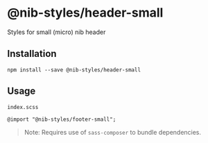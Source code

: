 # @nib-styles/header-small

Styles for small (micro) nib header

## Installation

    npm install --save @nib-styles/header-small
    
## Usage

`index.scss`

    @import "@nib-styles/footer-small";
    
> Note: Requires use of `sass-composer` to bundle dependencies.
